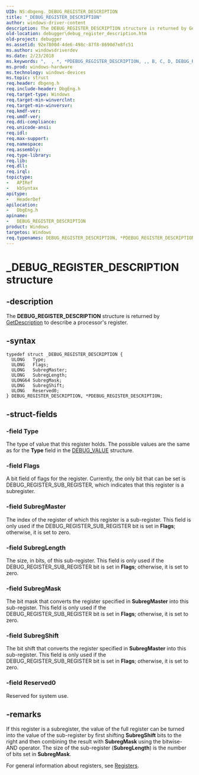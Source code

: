 ```yaml
---
UID: NS:dbgeng._DEBUG_REGISTER_DESCRIPTION
title: "_DEBUG_REGISTER_DESCRIPTION"
author: windows-driver-content
description: The DEBUG_REGISTER_DESCRIPTION structure is returned by GetDescription to describe a processor's register.
old-location: debugger\debug_register_description.htm
old-project: debugger
ms.assetid: 92e7800d-4de6-498c-87f8-8690d7e8fc51
ms.author: windowsdriverdev
ms.date: 2/23/2018
ms.keywords: ",  , *, *PDEBUG_REGISTER_DESCRIPTION, ,, B, C, D, DEBUG_REGISTER_DESCRIPTION, DEBUG_REGISTER_DESCRIPTION structure [Windows Debugging], E, G, I, N, O, P, PDEBUG_REGISTER_DESCRIPTION, PDEBUG_REGISTER_DESCRIPTION structure pointer [Windows Debugging], R, S, Structures_a7dd005e-3383-4c58-8b01-fe2127d6bc20.xml, T, U, _, _DEBUG_REGISTER_DESCRIPTION, dbgeng/DEBUG_REGISTER_DESCRIPTION, dbgeng/PDEBUG_REGISTER_DESCRIPTION, debugger.debug_register_description"
ms.prod: windows-hardware
ms.technology: windows-devices
ms.topic: struct
req.header: dbgeng.h
req.include-header: DbgEng.h
req.target-type: Windows
req.target-min-winverclnt: 
req.target-min-winversvr: 
req.kmdf-ver: 
req.umdf-ver: 
req.ddi-compliance: 
req.unicode-ansi: 
req.idl: 
req.max-support: 
req.namespace: 
req.assembly: 
req.type-library: 
req.lib: 
req.dll: 
req.irql: 
topictype:
-	APIRef
-	kbSyntax
apitype:
-	HeaderDef
apilocation:
-	DbgEng.h
apiname:
-	DEBUG_REGISTER_DESCRIPTION
product: Windows
targetos: Windows
req.typenames: DEBUG_REGISTER_DESCRIPTION, *PDEBUG_REGISTER_DESCRIPTION
---
```


# _DEBUG_REGISTER_DESCRIPTION structure


## -description


The <b>DEBUG_REGISTER_DESCRIPTION</b> structure is returned by <a href="https://msdn.microsoft.com/library/windows/hardware/ff546575">GetDescription</a> to describe a processor's register.


## -syntax


````
typedef struct _DEBUG_REGISTER_DESCRIPTION {
  ULONG   Type;
  ULONG   Flags;
  ULONG   SubregMaster;
  ULONG   SubregLength;
  ULONG64 SubregMask;
  ULONG   SubregShift;
  ULONG   Reserved0;
} DEBUG_REGISTER_DESCRIPTION, *PDEBUG_REGISTER_DESCRIPTION;
````


## -struct-fields




### -field Type

The type of value that this register holds.  The possible values are the same as for the <b>Type</b> field in the <a href="..\dbgeng\ns-dbgeng-_debug_value.md">DEBUG_VALUE</a> structure.


### -field Flags

A bit field of flags for the register.  Currently, the only bit that can be set is DEBUG_REGISTER_SUB_REGISTER, which indicates that this register is a subregister.


### -field SubregMaster

The index of the register of which this register is a sub-register.  This field is only used if the DEBUG_REGISTER_SUB_REGISTER bit is set in <b>Flags</b>; otherwise, it is set to zero.


### -field SubregLength

The size, in bits, of this sub-register.  This field is only used if the DEBUG_REGISTER_SUB_REGISTER bit is set in <b>Flags</b>; otherwise, it is set to zero.


### -field SubregMask

The bit mask that converts the register specified in <b>SubregMaster</b> into this sub-register.  This field is only used if the DEBUG_REGISTER_SUB_REGISTER bit is set in <b>Flags</b>; otherwise, it is set to zero.


### -field SubregShift

The bit shift that converts the register specified in <b>SubregMaster</b> into this sub-register.  This field is only used if the DEBUG_REGISTER_SUB_REGISTER bit is set in <b>Flags</b>; otherwise, it is set to zero.


### -field Reserved0

Reserved for system use.


## -remarks



If this register is a subregister, the value of the full register can be turned into the value of the sub-register by first shifting <b>SubregShift</b> bits to the right and then combining the result with <b>SubregMask</b> using the bitwise-AND operator.  The size of the sub-register (<b>SubregLength</b>) is the number of bits set in <b>SubregMask</b>.

For general information about registers, see <a href="https://msdn.microsoft.com/library/windows/hardware/ff554369">Registers</a>.




